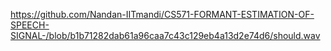 
https://github.com/Nandan-IITmandi/CS571-FORMANT-ESTIMATION-OF-SPEECH-SIGNAL-/blob/b1b71282dab61a96caa7c43c129eb4a13d2e74d6/should.wav
